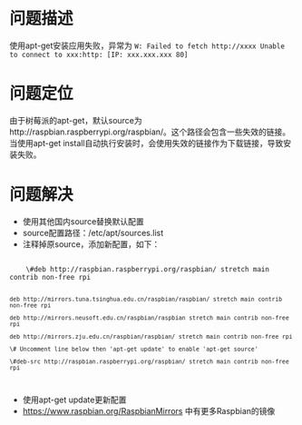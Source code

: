 # 问题描述
使用apt-get安装应用失败，异常为
`W: Failed to fetch http://xxxx
 Unable to connect to xxx:http: [IP: xxx.xxx.xxx 80]`
 
# 问题定位
由于树莓派的apt-get，默认source为http://raspbian.raspberrypi.org/raspbian/。这个路径会包含一些失效的链接。当使用apt-get install自动执行安装时，会使用失效的链接作为下载链接，导致安装失败。

# 问题解决
* 使用其他国内source替换默认配置
* source配置路径：/etc/apt/sources.list
* 注释掉原source，添加新配置，如下：
<code>
    \#deb http://raspbian.raspberrypi.org/raspbian/ stretch main contrib non-free rpi
    
    deb http://mirrors.tuna.tsinghua.edu.cn/raspbian/raspbian/ stretch main contrib non-free rpi
    
    deb http://mirrors.neusoft.edu.cn/raspbian/raspbian stretch main contrib non-free rpi
    
    deb http://mirrors.zju.edu.cn/raspbian/raspbian/ stretch main contrib non-free rpi
    
    \# Uncomment line below then 'apt-get update' to enable 'apt-get source'
    
    \#deb-src http://raspbian.raspberrypi.org/raspbian/ stretch main contrib non-free rpi
</code>

* 使用apt-get update更新配置
* https://www.raspbian.org/RaspbianMirrors 中有更多Raspbian的镜像